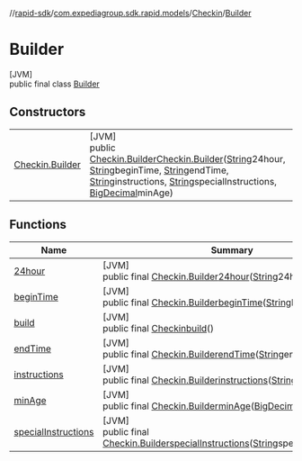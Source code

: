 //[rapid-sdk](../../../../index.md)/[com.expediagroup.sdk.rapid.models](../../index.md)/[Checkin](../index.md)/[Builder](index.md)

# Builder

[JVM]\
public final class [Builder](index.md)

## Constructors

| | |
|---|---|
| [Checkin.Builder](-checkin.-builder.md) | [JVM]<br>public [Checkin.Builder](index.md)[Checkin.Builder](-checkin.-builder.md)([String](https://docs.oracle.com/javase/8/docs/api/java/lang/String.html)24hour, [String](https://docs.oracle.com/javase/8/docs/api/java/lang/String.html)beginTime, [String](https://docs.oracle.com/javase/8/docs/api/java/lang/String.html)endTime, [String](https://docs.oracle.com/javase/8/docs/api/java/lang/String.html)instructions, [String](https://docs.oracle.com/javase/8/docs/api/java/lang/String.html)specialInstructions, [BigDecimal](https://docs.oracle.com/javase/8/docs/api/java/math/BigDecimal.html)minAge) |

## Functions

| Name | Summary |
|---|---|
| [24hour](24hour.md) | [JVM]<br>public final [Checkin.Builder](index.md)[24hour](24hour.md)([String](https://docs.oracle.com/javase/8/docs/api/java/lang/String.html)24hour) |
| [beginTime](begin-time.md) | [JVM]<br>public final [Checkin.Builder](index.md)[beginTime](begin-time.md)([String](https://docs.oracle.com/javase/8/docs/api/java/lang/String.html)beginTime) |
| [build](build.md) | [JVM]<br>public final [Checkin](../index.md)[build](build.md)() |
| [endTime](end-time.md) | [JVM]<br>public final [Checkin.Builder](index.md)[endTime](end-time.md)([String](https://docs.oracle.com/javase/8/docs/api/java/lang/String.html)endTime) |
| [instructions](instructions.md) | [JVM]<br>public final [Checkin.Builder](index.md)[instructions](instructions.md)([String](https://docs.oracle.com/javase/8/docs/api/java/lang/String.html)instructions) |
| [minAge](min-age.md) | [JVM]<br>public final [Checkin.Builder](index.md)[minAge](min-age.md)([BigDecimal](https://docs.oracle.com/javase/8/docs/api/java/math/BigDecimal.html)minAge) |
| [specialInstructions](special-instructions.md) | [JVM]<br>public final [Checkin.Builder](index.md)[specialInstructions](special-instructions.md)([String](https://docs.oracle.com/javase/8/docs/api/java/lang/String.html)specialInstructions) |
